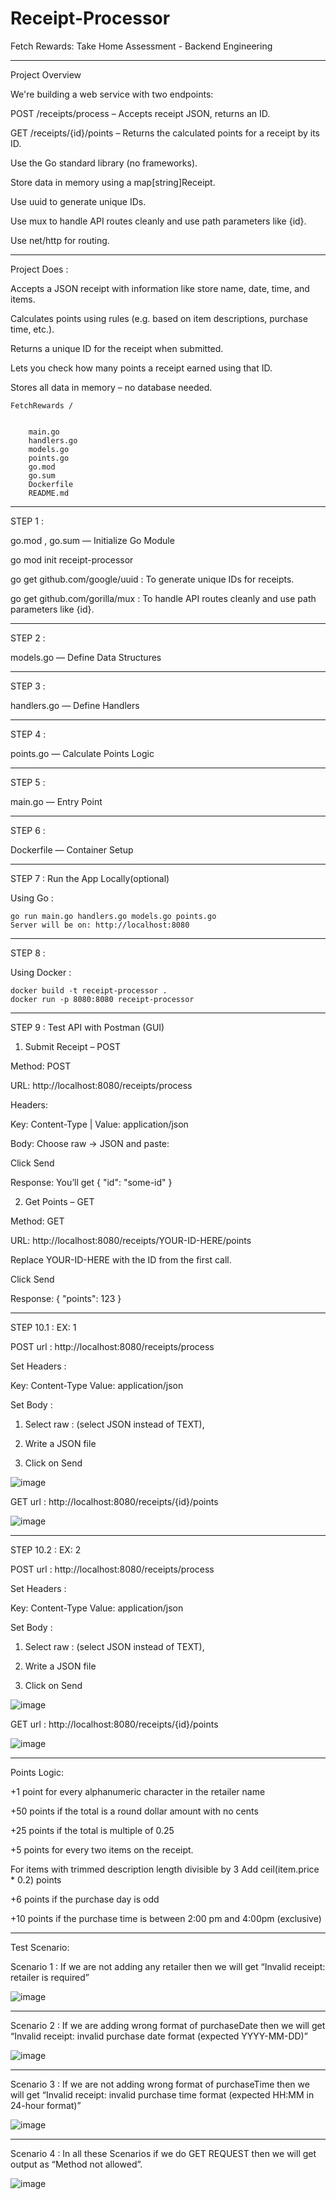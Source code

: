 # Receipt-Processor

Fetch Rewards: Take Home Assessment - Backend Engineering


***********************************************************************************************************************************


Project Overview


We're building a web service with two endpoints:

POST /receipts/process – Accepts receipt JSON, returns an ID.

GET /receipts/{id}/points – Returns the calculated points for a receipt by its ID.

Use the Go standard library (no frameworks).

Store data in memory using a map[string]Receipt.

Use uuid to generate unique IDs.

Use mux to handle API routes cleanly and use path parameters like {id}.

Use net/http for routing.


***********************************************************************************************************************************


Project Does :


Accepts a JSON receipt with information like store name, date, time, and items.

Calculates points using rules (e.g. based on item descriptions, purchase time, etc.).

Returns a unique ID for the receipt when submitted.

Lets you check how many points a receipt earned using that ID.

Stores all data in memory – no database needed.


	FetchRewards /


		main.go 		 
		handlers.go	
		models.go		
		points.go		  
		go.mod			  
		go.sum			 
		Dockerfile		
		README.md 		


***********************************************************************************************************************************


STEP 1 :  
 
  go.mod , go.sum — Initialize Go Module
 
  go mod init receipt-processor

  go get github.com/google/uuid  : To generate unique IDs for receipts.
 
  go get github.com/gorilla/mux  : To handle API routes cleanly and use path parameters like {id}.


***********************************************************************************************************************************


STEP 2 :  
  
  models.go — Define Data Structures


***********************************************************************************************************************************


STEP 3 : 
 
  handlers.go — Define Handlers


***********************************************************************************************************************************


STEP 4 :
  
  points.go — Calculate Points Logic


***********************************************************************************************************************************


STEP 5 :
  
  main.go — Entry Point


***********************************************************************************************************************************


STEP 6 :
  
  Dockerfile — Container Setup


***********************************************************************************************************************************


STEP 7 : Run the App Locally(optional)
 
  Using Go :
    
    go run main.go handlers.go models.go points.go
    Server will be on: http://localhost:8080


***********************************************************************************************************************************


STEP 8 : 
  
  Using Docker :
    
    docker build -t receipt-processor .
    docker run -p 8080:8080 receipt-processor


***********************************************************************************************************************************


STEP 9 : Test API with Postman (GUI)
  
1. Submit Receipt – POST
   
 Method: POST
	 
 URL: http://localhost:8080/receipts/process
	  
 Headers:
		 
 Key: Content-Type | Value: application/json
	 
   Body: Choose raw → JSON and paste:

   Click Send

   Response: You’ll get { "id": "some-id" }

 
2. Get Points – GET
   
 Method: GET
	 
 URL: http://localhost:8080/receipts/YOUR-ID-HERE/points
	  
 Replace YOUR-ID-HERE with the ID from the first call.
    	
 Click Send
	  
 Response: { "points": 123 }


***********************************************************************************************************************************


STEP 10.1 : EX: 1  
	
 POST url : http://localhost:8080/receipts/process
	
 Set Headers : 
 
 Key: Content-Type  Value: application/json
 
 Set Body : 
 
 1. Select raw : (select JSON instead of TEXT),
 
 2.  Write a JSON file
 
 3. Click on Send


![image](https://github.com/user-attachments/assets/d8fbee7c-b880-4938-9f6d-a57cdece79df)


GET url : http://localhost:8080/receipts/{id}/points

![image](https://github.com/user-attachments/assets/3c871f79-3c3f-4344-ba91-7c4e53f6f16f)


***********************************************************************************************************************************


STEP 10.2  : EX: 2 

POST url : http://localhost:8080/receipts/process
 
Set Headers :  

Key: Content-Type  Value: application/json
	
Set Body : 

1. Select raw : (select JSON instead of TEXT),

2.  Write a JSON file

3. Click on Send


![image](https://github.com/user-attachments/assets/3e64a14c-8dce-4e57-808a-c8d07883cbab)


GET url : http://localhost:8080/receipts/{id}/points


![image](https://github.com/user-attachments/assets/718c51dc-0e3b-4647-bf8b-c829937eaa0b)


***********************************************************************************************************************************


Points Logic:

+1 point for every alphanumeric character in the retailer name

+50 points if the total is a round dollar amount with no cents

+25 points if the total is multiple of 0.25

+5 points for every two items on the receipt.

For items with trimmed description length divisible by 3
          Add ceil(item.price * 0.2) points
	  
+6 points if the purchase day is odd

+10 points if the purchase time is between 2:00 pm and 4:00pm (exclusive)


***********************************************************************************************************************************


Test Scenario:

Scenario 1 : If we are not adding any retailer then we will get “Invalid receipt: retailer is required”

![image](https://github.com/user-attachments/assets/86325367-8627-4c00-bdd2-8d48e7b935f6)


***********************************************************************************************************************************


Scenario 2 : If we are adding wrong format of purchaseDate then we will get “Invalid receipt: invalid purchase date format (expected YYYY-MM-DD)”

![image](https://github.com/user-attachments/assets/aec9ae21-befd-44bd-9769-73c626d38fbe)


***********************************************************************************************************************************


Scenario 3 : If we are not adding wrong format of purchaseTime then we will get “Invalid receipt: invalid purchase time format (expected HH:MM in 24-hour format)”

![image](https://github.com/user-attachments/assets/b5d27a57-04c1-4f62-973f-53f84e2c96e6)


***********************************************************************************************************************************


Scenario 4 : In all these Scenarios if we do GET REQUEST then we  will get output as “Method not allowed”.

![image](https://github.com/user-attachments/assets/70bfc06f-1f0c-4531-89a4-c6e8cfcbcdc0)
